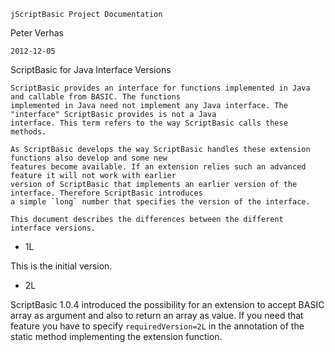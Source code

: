   ```
  jScriptBasic Project Documentation
  ```
  Peter Verhas
  ```
  2012-12-05
  ```
  
ScriptBasic for Java Interface Versions

	ScriptBasic provides an interface for functions implemented in Java and callable from BASIC. The functions
	implemented in Java need not implement any Java interface. The "interface" ScriptBasic provides is not a Java
	interface. This term refers to the way ScriptBasic calls these methods.
	
	As ScriptBasic develops the way ScriptBasic handles these extension functions also develop and some new
	features become available. If an extension relies such an advanced feature it will not work with earlier
	version of ScriptBasic that implements an earlier version of the interface. Therefore ScriptBasic introduces
	a simple `long` number that specifies the version of the interface.
	
	This document describes the differences between the different interface versions.  

* 1L

 This is the initial version.
 
* 2L

 ScriptBasic 1.0.4 introduced the possibility for an extension to accept BASIC array as argument and also to
 return an array as value. If you need that feature you have to specify `requiredVersion=2L` in the
 annotation of the static method implementing the extension function. 